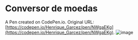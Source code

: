 # Conversor de moedas 

A Pen created on CodePen.io. Original URL: [https://codepen.io/Henrique_Garcez/pen/NWgaEKg](https://codepen.io/Henrique_Garcez/pen/NWgaEKg).
![image](https://github.com/henrique-sousa-garcez/conversordemoedas/assets/53592014/c8c6d33f-b1ff-4d12-9208-1b93eeafdaee)


